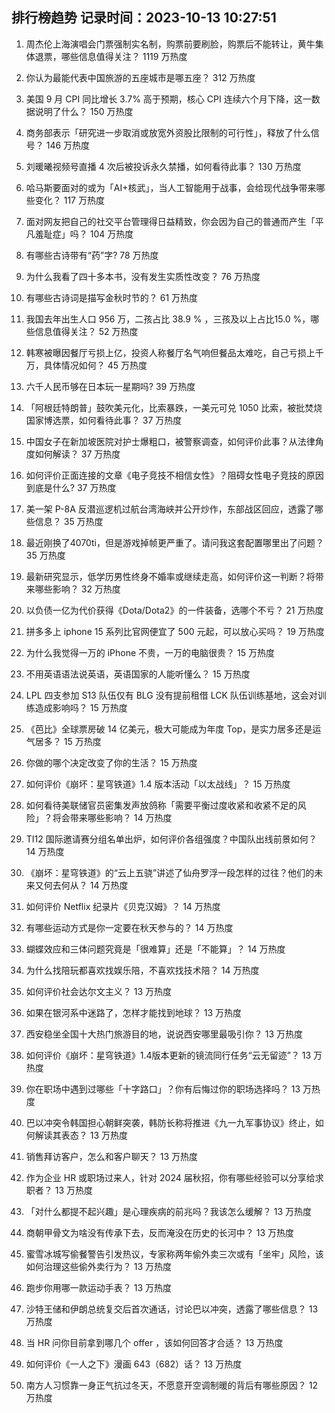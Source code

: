 
## 排行榜趋势 记录时间：2023-10-13 10:27:51
  
  1. 周杰伦上海演唱会门票强制实名制，购票前要刷脸，购票后不能转让，黄牛集体退票，哪些信息值得关注？ 1119 万热度
    
  2. 你认为最能代表中国旅游的五座城市是哪五座？ 312 万热度
    
  3. 美国 9 月 CPI 同比增长 3.7% 高于预期，核心 CPI 连续六个月下降，这一数据说明了什么？ 150 万热度
    
  4. 商务部表示「研究进一步取消或放宽外资股比限制的可行性」，释放了什么信号？ 146 万热度
    
  5. 刘暖曦视频号直播 4 次后被投诉永久禁播，如何看待此事？ 130 万热度
    
  6. 哈马斯要面对的或为「AI+核武」，当人工智能用于战事，会给现代战争带来哪些变化？ 117 万热度
    
  7. 面对网友把自己的社交平台管理得日益精致，你会因为自己的普通而产生「平凡羞耻症」吗？ 104 万热度
    
  8. 有哪些古诗带有“药”字? 78 万热度
    
  9. 为什么我看了四十多本书，没有发生实质性改变？ 76 万热度
    
  10. 有哪些古诗词是描写金秋时节的？ 61 万热度
    
  11. 我国去年出生人口 956 万，二孩占比 38.9 % ，三孩及以上占比15.0 %，哪些信息值得关注？ 52 万热度
    
  12. 韩寒被曝因餐厅亏损上亿，投资人称餐厅名气响但餐品太难吃，自己亏损上千万，具体情况如何？ 45 万热度
    
  13. 六千人民币够在日本玩一星期吗? 39 万热度
    
  14. 「阿根廷特朗普」鼓吹美元化，比索暴跌，一美元可兑 1050 比索，被批焚烧国家博选票，如何看待此事？ 37 万热度
    
  15. 中国女子在新加坡医院对护士爆粗口，被警察调查，如何评价此事？从法律角度如何解读？ 37 万热度
    
  16. 如何评价正面连接的文章《电子竞技不相信女性》？阻碍女性电子竞技的原因到底是什么? 37 万热度
    
  17. 美一架 P-8A 反潜巡逻机过航台湾海峡并公开炒作，东部战区回应，透露了哪些信息？ 35 万热度
    
  18. 最近刚换了4070ti，但是游戏掉帧更严重了。请问我这套配置哪里出了问题？ 35 万热度
    
  19. 最新研究显示，低学历男性终身不婚率或继续走高，如何评价这一判断？将带来哪些影响？ 32 万热度
    
  20. 以负债一亿为代价获得《Dota/Dota2》的一件装备，选哪个不亏？ 21 万热度
    
  21. 拼多多上 iphone 15 系列比官网便宜了 500 元起，可以放心买吗？ 19 万热度
    
  22. 为什么我觉得一万的 iPhone 不贵，一万的电脑很贵？ 15 万热度
    
  23. 不用英语语法说英语，英语国家的人能听懂么？ 15 万热度
    
  24. LPL 四支参加 S13 队伍仅有 BLG 没有提前租借 LCK 队伍训练基地，这会对训练造成影响吗？ 15 万热度
    
  25. 《芭比》全球票房破 14 亿美元，极大可能成为年度 Top，是实力居多还是运气居多？ 15 万热度
    
  26. 你做的哪个决定改变了你的生活？ 15 万热度
    
  27. 如何评价《崩坏：星穹铁道》1.4 版本活动「以太战线」？ 15 万热度
    
  28. 如何看待美联储官员密集发声放鸽称「需要平衡过度收紧和收紧不足的风险」？将会带来哪些影响？ 14 万热度
    
  29. TI12 国际邀请赛分组名单出炉，如何评价各组强度？中国队出线前景如何？ 14 万热度
    
  30. 《崩坏：星穹铁道》的“云上五骁”讲述了仙舟罗浮一段怎样的过往？他们的未来又何去何从？ 14 万热度
    
  31. 如何评价 Netflix 纪录片《贝克汉姆》？ 14 万热度
    
  32. 有哪些运动方式是你一定要在秋天参与的？ 14 万热度
    
  33. 蝴蝶效应和三体问题究竟是「很难算」还是「不能算」？ 14 万热度
    
  34. 为什么找陪玩都喜欢找娱乐陪，不喜欢找技术陪？ 14 万热度
    
  35. 如何评价社会达尔文主义？ 13 万热度
    
  36. 如果在银河系中迷路了，怎样才能找到地球？ 13 万热度
    
  37. 西安稳坐全国十大热门旅游目的地，说说西安哪里最吸引你？ 13 万热度
    
  38. 如何评价《崩坏：星穹铁道》1.4版本更新的镜流同行任务“云无留迹”？ 13 万热度
    
  39. 你在职场中遇到过哪些「十字路口」？你有后悔过你的职场选择吗？ 13 万热度
    
  40. 巴以冲突令韩国担心朝鲜突袭，韩防长称将推进《九一九军事协议》终止，如何解读其表态？ 13 万热度
    
  41. 销售拜访客户，怎么和客户聊天？ 13 万热度
    
  42. 作为企业 HR 或职场过来人，针对 2024 届秋招，你有哪些经验可以分享给求职者？ 13 万热度
    
  43. 「对什么都提不起兴趣」是心理疾病的前兆吗？我该怎么缓解？ 13 万热度
    
  44. 商朝甲骨文为啥没有传承下去，反而淹没在历史的长河中？ 13 万热度
    
  45. 蜜雪冰城写偷餐警告引发热议，专家称两年偷外卖三次或有「坐牢」风险，该如何治理这些偷外卖行为？ 13 万热度
    
  46. 跑步你用哪一款运动手表？ 13 万热度
    
  47. 沙特王储和伊朗总统复交后首次通话，讨论巴以冲突，透露了哪些信息？ 13 万热度
    
  48. 当 HR 问你目前拿到哪几个 offer ，该如何回答才合适？ 13 万热度
    
  49. 如何评价《一人之下》漫画 643（682）话？ 13 万热度
    
  50. 南方人习惯靠一身正气抗过冬天，不愿意开空调制暖的背后有哪些原因？ 12 万热度
    